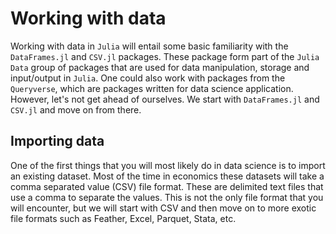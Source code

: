Working with data
==============================================

Working with data in `Julia` will entail some basic familiarity with the `DataFrames.jl` and `CSV.jl` packages. These package form part of the `Julia Data` group of packages that are used for data manipulation, storage and input/output in `Julia`. One could also work with packages from the `Queryverse`, which are packages written for data science application. However, let's not get ahead of ourselves. We start with `DataFrames.jl` and `CSV.jl` and move on from there. 

## Importing data 

One of the first things that you will most likely do in data science is to import an existing dataset. Most of the time in economics these datasets will take a comma separated value (CSV) file format. These are delimited text files that use a comma to separate the values. This is not the only file format that you will encounter, but we will start with CSV and then move on to more exotic file formats such as Feather, Excel, Parquet, Stata, etc.  

